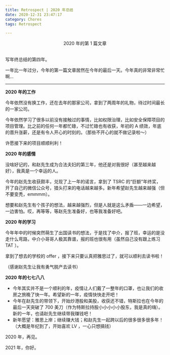 ```yaml
---
title: Retrospect | 2020 年总结
date: 2020-12-31 23:47:17
category: Chores
tags: Retrospect

---
```


<center>2020 年的第 1 篇文章</center>

<br>

写年终总结的第四年。

一年比一年过分，今年的第一篇文章居然在今年的最后一天。今年真的非常非常忙啊...

---

**2020 年的工作**

今年依然没有换工作，还在去年的那家公司，拿到了两周年的礼物，待过时间最长的一家公司。

今年依然学习了很多以前没有接触过的事情，比如权限治理，比如安全保障项目的项目管理。比之前的任何一年都忙碌，不过忙碌也有收获，年初的 A 绩效，年底的晋升涨薪，还是有令人开心的时刻的。（那些不开心的就不做记录啦～）

许愿接下来的项目顺顺利利！

**2020 年的感情**

没啥好记的，和赵先生成为合法夫妇的第三年，他还是对我很好（甚至越来越好），我真是一个幸运的人。

今年的赵先生收获颇丰，兑现了上一年的诺言，拿到了 TSRC 的“巨额”年终奖，开了自己的微信公众号，猎头打来的电话越来越多。新年希望赵先生越来越强（但不要变秃，emmmm）。

想要和赵先生有个孩子的想法，越来越强烈，但是人就是这么矛盾——一边希望，一边害怕。哎，再等等，等赵先生准备好，也等我准备好吧。

**2020 年的学习**

今年年中的时候突然萌生了出国读书的想法，于是找了中介，报了班，幸运的是没走什么弯路，中介小哥哥人极其靠谱，报的班也很有用（虽然自己没有跟上练习 TAT ）。

拿到了想去的学校的 offer ，接下来只要认真把雅思过了，就可以顺利去读书啦！

（感谢赵先生让我有勇气脱产去读书）

**2020 年的七七八八**

* 今年其实并不是一个顺利的年，疫情让人们戴了一整年的口罩，也让我们的收房之旅晚了快一年。希望新的一年，疫情快快走开吧！
* 今年在赵先生的带领下，开始炒港股和美股，收获还不错，特斯拉也在今年的最后一天突破了 700 美刀（作为特斯拉持股小小小小小股东，我是真的嗨）。新的一年，也请赵先生继续带我赚钱吧！
* 新年愿望：雅思上岸；继续赚大钱；和赵先生一起跨以后的很多很多很多年！（大概是年纪到了，开始喜欢 LV ，一心只想搞钱）



2020 年，再见。

2021 年，你好。

<br>